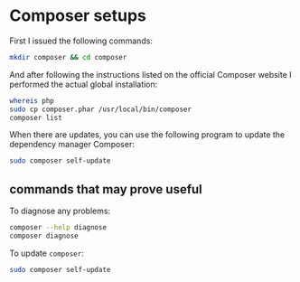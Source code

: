 # Composer setups

First I issued the following commands:

```bash
mkdir composer && cd composer
```

And after following the instructions listed on the official Composer website I performed the actual global installation:

```bash
whereis php
sudo cp composer.phar /usr/local/bin/composer
composer list
```

When there are updates, you can use the following program to update the dependency manager Composer:

```bash
sudo composer self-update
```

## commands that may prove useful

To diagnose any problems:

```bash
composer --help diagnose
composer diagnose
```

To update `composer`:

```bash
sudo composer self-update
```
